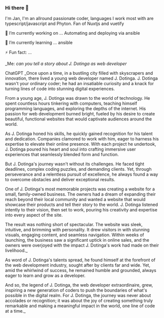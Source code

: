 <!-- **Dotjedotcom/Dotjedotcom** is a ✨ _special_ ✨ repository because its `README.md` (this file) appears on your GitHub profile. -->
### Hi there 👋

I'm Jan, I'm an allround passionate coder, languages I work most with are typescript/javascript and Phyton.
Fan of Nuxtjs and vuetify

🔭 I’m currently working on ...
Automating and deploying via ansible

🌱 I’m currently learning ...
ansible

<!--
- 👯 I’m looking to collaborate on ...
- 🤔 I’m looking for help with ...
- 💬 Ask me about ...
- 📫 How to reach me: ...
- 😄 Pronouns: ...

> | dev null
> 
<iframe width="560" height="315" src="https://www.youtube.com/embed/Z0GX2mTUtfo?si=2DsIK1EfWo8ulMvT" title="YouTube video player" frameborder="0" allow="accelerometer; autoplay; clipboard-write; encrypted-media; gyroscope; picture-in-picture; web-share" referrerpolicy="strict-origin-when-cross-origin" allowfullscreen></iframe>
-->

⚡ Fun fact: ...

_Me:
_can you tell a story about J. Dotinga as web developer_

ChatGPT
_Once upon a time, in a bustling city filled with skyscrapers and innovation, there lived a young web developer named J. Dotinga. J. Dotinga wasn't your ordinary coder; he had an insatiable curiosity and a knack for turning lines of code into stunning digital experiences.

From a young age, J. Dotinga was drawn to the world of technology. He spent countless hours tinkering with computers, teaching himself programming languages, and exploring the depths of the internet. His passion for web development burned bright, fueled by his desire to create beautiful, functional websites that would captivate audiences around the world.

As J. Dotinga honed his skills, he quickly gained recognition for his talent and dedication. Companies clamored to work with him, eager to harness his expertise to elevate their online presence. With each project he undertook, J. Dotinga poured his heart and soul into crafting immersive user experiences that seamlessly blended form and function.

But J. Dotinga's journey wasn't without its challenges. He faced tight deadlines, complex coding puzzles, and demanding clients. Yet, through perseverance and a relentless pursuit of excellence, he always found a way to overcome obstacles and deliver exceptional results.

One of J. Dotinga's most memorable projects was creating a website for a small, family-owned business. The owners had a dream of expanding their reach beyond their local community and wanted a website that would showcase their products and tell their story to the world. J. Dotinga listened intently to their vision, then set to work, pouring his creativity and expertise into every aspect of the site.

The result was nothing short of spectacular. The website was sleek, intuitive, and brimming with personality. It drew visitors in with stunning visuals, engaging content, and seamless navigation. Within weeks of launching, the business saw a significant uptick in online sales, and the owners were overjoyed with the impact J. Dotinga's work had made on their livelihood._

As word of J. Dotinga's talents spread, he found himself at the forefront of the web development industry, sought after by clients far and wide. Yet, amid the whirlwind of success, he remained humble and grounded, always eager to learn and grow as a developer.

And so, the legend of J. Dotinga, the web developer extraordinaire, grew, inspiring a new generation of coders to push the boundaries of what's possible in the digital realm. For J. Dotinga, the journey was never about accolades or recognition; it was about the joy of creating something truly remarkable and making a meaningful impact in the world, one line of code at a time._

